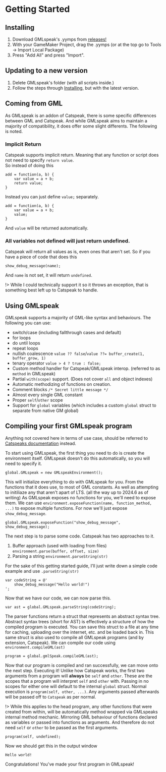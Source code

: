 # Getting Started

## Installing
1. Download GMLspeak's .yymps from [releases!](https://github.com/tabularelf/GMLspeak/releases)
2. With your GameMaker Project, drag the .yymps (or at the top go to Tools -> Import Local Package)
3. Press "Add All" and press "Import".

## Updating to a new version

1. Delete GMLspeak's folder (with all scripts inside.)
2. Follow the steps through [Installing](#installing), but with the latest version.

## Coming from GML

As GMLspeak is an addon of Catspeak, there is some specific differences between GML and Catspeak. And while GMLspeak aims to maintain a majority of compatibility, it does offer some slight differents. The following is noted.

### Implicit Return
Catspeak supports implicit return. Meaning that any function or script does not need to specify `return value`. <br>
So instead of doing this
```gml
add = function(a, b) {
	var value = a + b;
	return value;
}
```
Instead you can just define `value;` separately.
```gml
add = function(a, b) {
	var value = a + b;
	value;
}
```
And `value` will be returned automatically.

### All variables not defined will just return undefined.
Catspeak will return all values as is, even ones that aren't set.
So if you have a piece of code that does this
```gml
show_debug_message(name);
```
And `name` is not set, it will return `undefined`.

!> While I could technically support it so it throws an exception, that is something best left up to Catspeak to handle.

## Using GMLspeak
GMLspeak supports a majority of GML-like syntax and behaviours. The following you can use:
- switch/case (including fallthrough cases and default)
- for loops
- do until loops
- repeat loops
- nullish coalescence `value ?? false`/`value ??= buffer_create(1, buffer_grow, 1)` 
- tenary operator `value > 4 ? true : false;`
- Custom method handler for Catspeak/GMLspeak interop. (referred to as `method` in GMLspeak)
- Partial `with(scope)` support. (Does not cover `all` and object indexes)
- Automatic methodizing of functions on creation.
- Comment blocks `/* Secret little message */`
- Almost every single GML constant
- Proper `self`/`other` scope
- Support for `global` variables (which includes a custom `global` struct to separate from native GM global)


## Compiling your first GMLspeak program
Anything not covered here in terms of use case, should be referred to [Catspeaks documentation](https://www.katsaii.com/catspeak-lang/3.0.2/hom-welcome.html) instead.

To start using GMLspeak, the first thing you need to do is create the environment itself. GMLspeak doesn't do this automatically, so you will need to specify it.
```gml
global.GMLspeak = new GMLspeakEnvironment();
```
This will initialize everything to do with GMLspeak for you. From the functions that it does use, to most of GML constants. As well as attempting to initiliaze any that aren't apart of LTS. (all the way up to 2024.6 as of writing)
As GMLspeak exposes no functions for you, we'll need to expose them.
We can use `environment.exposeFunction(name, function_method, ...)` to expose multiple functions. For now we'll just expose `show_debug_message`.

```gml
global.GMLspeak.exposeFunction("show_debug_message", show_debug_message);
```

The next step is to parse some code. Catspeak has two approaches to it. 
1. Buffer approach (used with loading from files) `environment.parse(buffer, offset, size)`
2. Parsing a string `environment.parseString(str)`

For the sake of this getting started guide, I'll just write down a simple code example and use `.parseString(str)`
```gml
var codeString = @'
	show_debug_message("Hello world!")
';
```
Now that we have our code, we can now parse this.
```gml
var ast = global.GMLspeak.parseString(codeString);
```
The parser functions return a struct that represents an abstract syntax tree. Abstract syntax trees (short for AST) is effectively a structure of how the compiled program is executed. You can save this struct to a file at any time for caching, uploading over the internet, etc. and be loaded back in.
This same struct is also used to compile all GMLspeak programs (and by extension, Catspeak). We can compile our code using `environment.compileGML(ast)`
```gml
program = global.gmlSpeak.compileGML(ast);
```
Now that our program is compiled and ran successfully, we can move onto the next step. Executing it!
Unlike how Catspeak works, the first two arguments from a program will **always** be `self` and `other`. These are the scopes that a program will interpret `self` and `other` with.
Passing in no scopes for either one will default to the internal `global` struct. Normal execution is `program(self, other, ...)`.
Any arguments passed afterwards will be passed off to `Catspeak` as per normal. 

!> While this applies to the head program, any other functions that were created from within, will be automatically method wrapped via GMLspeaks internal method mechanic. Mirroring GML behaviour of functions declared as variables or passed into functions as arguments. And therefore do not need `self` or `other` to be passed as the first arguments.
```gml
program(self, undefined);
```
Now we should get this in the output window
```
Hello world!
```
Congratulations! You've made your first program in GMLspeak!